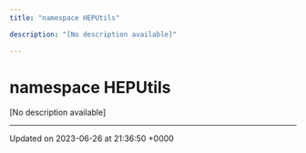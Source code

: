 ```yaml
---
title: "namespace HEPUtils"

description: "[No description available]"

---
```


# namespace HEPUtils

[No description available]






-------------------------------

Updated on 2023-06-26 at 21:36:50 +0000